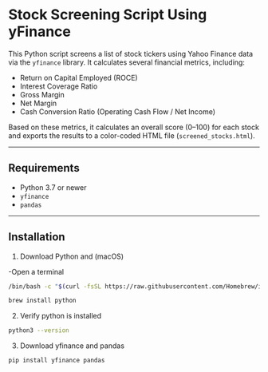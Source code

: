 # Stock Screening Script Using yFinance

This Python script screens a list of stock tickers using Yahoo Finance data via the `yfinance` library. It calculates several financial metrics, including:

- Return on Capital Employed (ROCE)
- Interest Coverage Ratio
- Gross Margin
- Net Margin
- Cash Conversion Ratio (Operating Cash Flow / Net Income)

Based on these metrics, it calculates an overall score (0–100) for each stock and exports the results to a color-coded HTML file (`screened_stocks.html`).

---

## Requirements

- Python 3.7 or newer
- `yfinance`
- `pandas`

---

## Installation


1) Download Python and (macOS)

-Open a terminal
```bash
/bin/bash -c "$(curl -fsSL https://raw.githubusercontent.com/Homebrew/install/HEAD/install.sh)"

brew install python 
```
2) Verify python is installed
```bash
python3 --version
```
3) Download yfinance and pandas

```bash
pip install yfinance pandas

